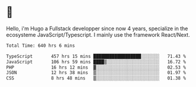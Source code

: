 # 👋 

Hello, i'm Hugo a Fullstack developper since now 4 years, specialize in the ecosysteme JavaScript/Typescript. I mainly use the framework React/Next.

<!--START_SECTION:waka-->

```txt
Total Time: 640 hrs 6 mins

TypeScript       457 hrs 15 mins ██████████████████░░░░░░░   71.43 %
JavaScript       106 hrs 59 mins ████▒░░░░░░░░░░░░░░░░░░░░   16.72 %
PHP              16 hrs 12 mins  ▓░░░░░░░░░░░░░░░░░░░░░░░░   02.53 %
JSON             12 hrs 38 mins  ▒░░░░░░░░░░░░░░░░░░░░░░░░   01.97 %
CSS              8 hrs 48 mins   ▒░░░░░░░░░░░░░░░░░░░░░░░░   01.38 %
```

<!--END_SECTION:waka-->
